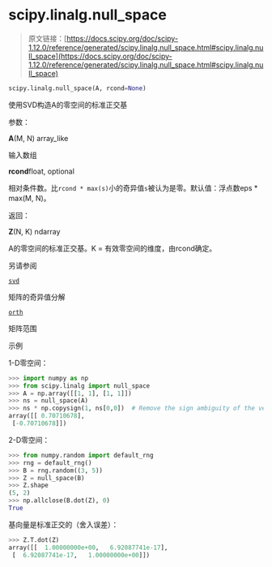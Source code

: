 # scipy.linalg.null_space

> 原文链接：[https://docs.scipy.org/doc/scipy-1.12.0/reference/generated/scipy.linalg.null_space.html#scipy.linalg.null_space](https://docs.scipy.org/doc/scipy-1.12.0/reference/generated/scipy.linalg.null_space.html#scipy.linalg.null_space)

```py
scipy.linalg.null_space(A, rcond=None)
```

使用SVD构造A的零空间的标准正交基

参数：

**A**(M, N) array_like

输入数组

**rcond**float, optional

相对条件数。比`rcond * max(s)`小的奇异值`s`被认为是零。默认值：浮点数eps * max(M, N)。

返回：

**Z**(N, K) ndarray

A的零空间的标准正交基。K = 有效零空间的维度，由rcond确定。

另请参阅

[`svd`](scipy.linalg.svd.html#scipy.linalg.svd "scipy.linalg.svd")

矩阵的奇异值分解

[`orth`](scipy.linalg.orth.html#scipy.linalg.orth "scipy.linalg.orth")

矩阵范围

示例

1-D零空间：

```py
>>> import numpy as np
>>> from scipy.linalg import null_space
>>> A = np.array([[1, 1], [1, 1]])
>>> ns = null_space(A)
>>> ns * np.copysign(1, ns[0,0])  # Remove the sign ambiguity of the vector
array([[ 0.70710678],
 [-0.70710678]]) 
```

2-D零空间：

```py
>>> from numpy.random import default_rng
>>> rng = default_rng()
>>> B = rng.random((3, 5))
>>> Z = null_space(B)
>>> Z.shape
(5, 2)
>>> np.allclose(B.dot(Z), 0)
True 
```

基向量是标准正交的（舍入误差）：

```py
>>> Z.T.dot(Z)
array([[  1.00000000e+00,   6.92087741e-17],
 [  6.92087741e-17,   1.00000000e+00]]) 
```

